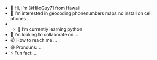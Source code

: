 - 👋 Hi, I’m @HiloGuy71 from Hawaii
- 👀 I’m interested in geocoding phonenumbers maps no install on cell phones
- - 🌱 I’m currently learning python
- 💞️ I’m looking to collaborate on ...
- 📫 How to reach me ...
- 😄 Pronouns: ...
- ⚡ Fun fact: ...

<!---
HiloGuy71/HiloGuy71 is a ✨ special ✨ repository because its `README.md` (this file) appears on your GitHub profile.
You can click the Preview link to take a look at your changes.
--->
